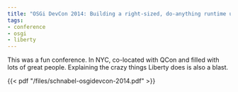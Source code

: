 ```yaml
---
title: "OSGi DevCon 2014: Building a right-sized, do-anything runtime using OSGi technologies"
tags:
- conference
- osgi
- liberty
---
```

This was a fun conference. In NYC, co-located with QCon and filled with lots of great people. Explaining the crazy things Liberty does is also a blast.

<!--more-->

{{< pdf "/files/schnabel-osgidevcon-2014.pdf" >}}